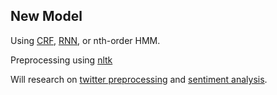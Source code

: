 ## New Model

Using [CRF](https://www.analyticsvidhya.com/blog/2018/08/nlp-guide-conditional-random-fields-text-classification/), [RNN](https://www.analyticsvidhya.com/blog/2022/01/sentiment-analysis-with-lstm/), or nth-order HMM.

Preprocessing using [nltk](https://www.geeksforgeeks.org/removing-stop-words-nltk-python/)

Will research on [twitter preprocessing](https://github.com/nltk/nltk/wiki/Twitter-Processing) and [sentiment analysis](https://github.com/nltk/nltk/wiki/Sentiment-Analysis).
